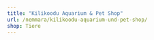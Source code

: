 ```yaml
---
title: "Kilikoodu Aquarium & Pet Shop"
url: /nemmara/kilikoodu-aquarium-und-pet-shop/
shop: Tiere
---
```

